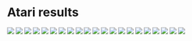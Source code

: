 # Atari results

![](fig_dqn_Alien.png)
![](fig_dqn_Amidar.png)
![](fig_dqn_BankHeist.png)
![](fig_dqn_BeamRider.png)
![](fig_dqn_Breakout.png)
![](fig_dqn_Enduro.png)
![](fig_dqn_Freeway.png)
![](fig_dqn_Frostbite.png)
![](fig_dqn_Gravitar.png)
![](fig_dqn_MontezumaRevenge.png)
![](fig_dqn_Pitfall.png)
![](fig_dqn_Pong.png)
![](fig_dqn_PrivateEye.png)
![](fig_dqn_Qbert.png)
![](fig_dqn_Seaquest.png)
![](fig_dqn_Solaris.png)
![](fig_dqn_SpaceInvaders.png)
![](fig_dqn_Tutankham.png)
![](fig_dqn_Venture.png)
![](fig_dqn_WizardOfWor.png)
![](fig_dqn_Zaxxon.png)
